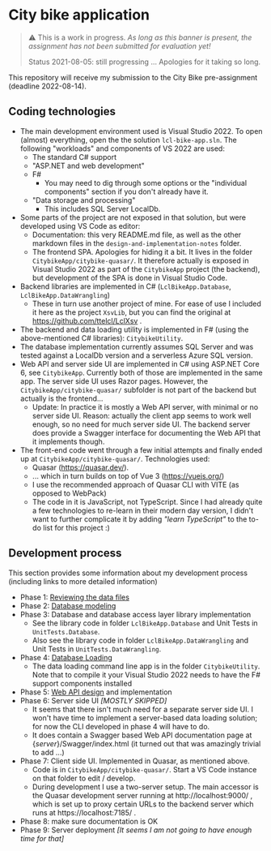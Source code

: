 # City bike application

> :warning: This is a work in progress. _As long as this banner is present, 
the assignment has not been submitted for evaluation yet!_
>
> Status 2021-08-05: still progressing ... Apologies for it taking so long.

This repository will receive my submission to the City Bike pre-assignment
(deadline 2022-08-14). 
<!-- (see https://github.com/solita/dev-academy-2022-fall-exercise ) -->

## Coding technologies

* The main development environment used is Visual Studio 2022.
To open (almost) everything, open the the solution `lcl-bike-app.sln`.
The following "workloads" and components of VS 2022 are used:
    * The standard C# support
    * "ASP.NET and web development"
    * F#
        * You may need to dig through some options or the "individual 
          components" section if you don't already have it.
    * "Data storage and processing"
        * This includes SQL Server LocalDb.
* Some parts of the project are not exposed in that solution, but
were developed using VS Code as editor:
    * Documentation: this very README.md file, as well as the other
    markdown files in the `design-and-implementation-notes` folder.
    * The frontend SPA. Apologies for hiding it a bit. It lives in
    the folder `CitybikeApp/citybike-quasar/`. It therefore actually
    is exposed in Visual Studio 2022 as part of the `CitybikeApp`
    project (the backend), but development of the SPA is done in 
    Visual Studio Code.
* Backend libraries are implemented in C# (`LclBikeApp.Database`,
  `LclBikeApp.DataWrangling`)
  * These in turn use another project of mine. For ease
    of use I included it here as the project `XsvLib`, but you can
    find the original at https://github.com/ttelcl/LclXsv .
* The backend and data loading utility is implemented in F# (using the 
above-mentioned C# libraries): `CitybikeUtility`.
* The database implementation currently assumes SQL Server and was
tested against a LocalDb version and a serverless Azure SQL version.
* Web API and server side UI are implemented in C# using ASP.NET Core 6,
see `CitybikeApp`. Currently both of those are implemented in the same
app. The server side UI uses Razor pages.
However, the `CitybikeApp/citybike-quasar/` subfolder is not part of the
backend but actually is the frontend...
    * Update: In practice it is mostly a Web API server, with minimal or
      no server side UI. Reason: actually the client app seems to work
      well enough, so no need for much server side UI.
      The backend server does provide a Swagger interface for documenting
      the Web API that it implements though.
* The front-end code went through a few initial attempts and finally
  ended up at `CitybikeApp/citybike-quasar/`. Technologies used:
    * Quasar (https://quasar.dev/).
    * ... which in turn builds on top of Vue 3 (https://vuejs.org/)
    * I use the recommended approach of Quasar CLI with VITE (as 
      opposed to WebPack)
    * The code in it is JavaScript, not TypeScript. Since I had already
      quite a few technologies to re-learn in their modern day version,
      I didn't want to further complicate it by adding _"learn TypeScript"_
      to the to-do list for this project :)

## Development process

This section provides some information about my development process (including
links to more detailed information)

* Phase 1: [Reviewing the data files](design-and-implementation-notes/DataReview.md)
* Phase 2: [Database modeling](design-and-implementation-notes/DataModel.md)
* Phase 3: Database and database access layer library implementation
    * See the library code in folder `LclBikeApp.Database` and Unit Tests in `UnitTests.Database`.
    * Also see the library code in folder `LclBikeApp.DataWrangling` and Unit Tests in
    `UnitTests.DataWrangling`.
* Phase 4: [Database Loading](design-and-implementation-notes/DatabaseLoading.md)
    * The data loading command line app is in the folder `CitybikeUtility`. Note that
    to compile it your Visual Studio 2022 needs to have the F# support components installed
* Phase 5: [Web API design](design-and-implementation-notes/WebApiDesign.md) and implementation
* Phase 6: Server side UI _\[MOSTLY SKIPPED\]_
    * It seems that there isn't much need for a separate server side UI. I won't have
      time to implement a server-based data loading solution; for now the CLI developed
      in phase 4 will have to do.
    * It does contain a Swagger based Web API documentation page at {_server_}/Swagger/index.html
      (it turned out that was amazingly trivial to add ...)
* Phase 7: Client side UI. Implemented in Quasar, as mentioned above.
    * Code is in `CitybikeApp/citybike-quasar/`. Start a VS Code instance on that folder
      to edit / develop.
    * During development I use a two-server setup. The main accessor is the Quasar 
      development server running at htt<span>p:/</span>/localhost:9000/ , which is set up
      to proxy certain URLs to the backend server which runs at htt<span>ps:/</span>/localhost:7185/ .
* Phase 8: make sure documentation is OK
* Phase 9: Server deployment _\[It seems I am not going to have enough time for that\]_
